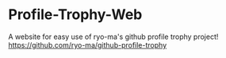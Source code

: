 # Profile-Trophy-Web
A website for easy use of ryo-ma's github profile trophy project!
https://github.com/ryo-ma/github-profile-trophy
